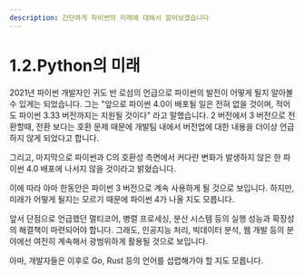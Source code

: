 ```yaml
---
description: 간단하게 파이썬의 미래에 대해서 알아보겠습니다
---
```


# 1.2.Python의 미래

2021년 파이썬 개발자인 귀도 반 로섬의 언급으로 파이썬의 발전이 어떻게 될지 알아볼 수 있게는 되었습니다. 그는 "앞으로 파이썬 4.0이 배포될 일은 전혀 없을 것이며, 적어도 파이썬 3.33 버전까지는 지원될 것이다" 라고 말했습니다. 2 버전에서 3 버전으로 전환할때, 전환 보다는 호환 문제 때문에 개발팀 내에서 버전업에 대한 내용을 더이상 언급하지 않게 되었다고 합니다.

그리고, 마지막으로 파이썬과 C의 호환성 측면에서 커다란 변화가 발생하지 않은 한 파이썬 4.0 배포에 나서지 않을 것이라고 밝혔습니다.&#x20;

이에 따라 아마 한동안은 파이썬 3 버전으로 계속 사용하게 될 것으로 보입니다. 하지만, 미래가 어떻게 될지는 모르기 때문에 파이썬 4가 나올 지도 모릅니다.

앞서 단점으로 언급했던 멀티코어, 병렬 프로세싱, 분산 시스템 등의 실행 성능과 확장성의 해결책이 마련되어야 합니다. 그래도, 인공지능 처리, 빅데이터 분석, 웹 개발 등의 분야에선 여전히 계속해서 광범위하게 활용될 것으로 보입니다.

아마, 개발자들은 이후로 Go, Rust 등의 언어를 섭렵해가야 할 지도 모릅니다.&#x20;
